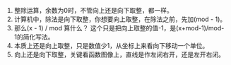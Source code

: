 1. 整除运算，余数为0时，不管向上还是向下取整，都一样。
1. 计算机中，除法是向下取整，你想要向上取整，在除法之前，先加(mod - 1)。
1. 那么(x - 1) / mod 算什么？ 这个只是把向上取整的值-1，是(x+mod-1)/mod-1的简化写法。
1. 本质上还是向上取整，只是数值少1，从坐标上来看向下移动一个单位。
1. 向上还是向下取整，关键看函数图像上，直线是作左闭右开，还是左开右闭。
